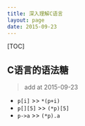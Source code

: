 ```yaml
---
title: 深入理解C语言
layout: page
date: 2015-09-23
---
```

[TOC]

## C语言的语法糖
> add at 2015-09-23

- `p[i]` >> `*(p+i)`
- `p[][5]` >> `(*p)[5]`
- `p->a` >> `(*p).a`

